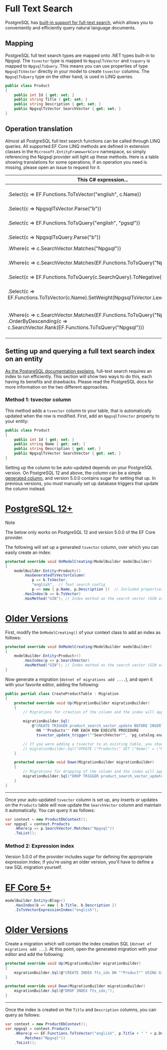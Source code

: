 # Full Text Search

PostgreSQL has [built-in support for full-text search](https://www.postgresql.org/docs/current/static/textsearch.html), which allows you to conveniently and efficiently query natural language documents.

## Mapping

PostgreSQL full text search types are mapped onto .NET types built-in to Npgsql. The `tsvector` type is mapped to `NpgsqlTsVector` and `tsquery` is mapped to `NpgsqlTsQuery`. This means you can use properties of type `NpgsqlTsVector` directly in your model to create `tsvector` columns. The `NpgsqlTsQuery` type on the other hand, is used in LINQ queries.

```c#
public class Product
{
    public int Id { get; set; }
    public string Title { get; set; }
    public string Description { get; set; }
    public NpgsqlTsVector SearchVector { get; set; }
}
```

## Operation translation

Almost all PostgreSQL full text search functions can be called through LINQ queries. All supported EF Core LINQ methods are defined in extension classes in the `Microsoft.EntityFrameworkCore` namespace, so simply referencing the Npgsql provider will light up these methods. Here is a table showing translations for some operations; if an operation you need is missing, please open an issue to request for it.

| This C# expression...                                                                   | ... gets translated to this SQL                                     |
|-----------------------------------------------------------------------------------------|---------------------------------------------------------------------|
| .Select(c => EF.Functions.ToTsVector("english", c.Name))                                | [SELECT to_tsvector('english'::regconfig, c."Name")](https://www.postgresql.org/docs/current/static/textsearch-controls.html#TEXTSEARCH-PARSING-DOCUMENTS)
| .Select(c => NpgsqlTsVector.Parse("b"))                                                 | [SELECT CAST('b' AS tsvector)](https://www.postgresql.org/docs/current/static/sql-expressions.html#SQL-SYNTAX-TYPE-CASTS)
| .Select(c => EF.Functions.ToTsQuery("english", "pgsql"))                                | [SELECT to_tsquery('english'::regconfig, 'pgsql')`](https://www.postgresql.org/docs/current/static/textsearch-controls.html#TEXTSEARCH-PARSING-QUERIES)
| .Select(c => NpgsqlTsQuery.Parse("b"))                                                  | [SELECT CAST('b' AS tsquery)](https://www.postgresql.org/docs/current/static/sql-expressions.html#SQL-SYNTAX-TYPE-CASTS)
| .Where(c => c.SearchVector.Matches("Npgsql"))                                           | [WHERE c."SearchVector" @@ 'Npgsql'](https://www.postgresql.org/docs/current/static/textsearch-intro.html#TEXTSEARCH-MATCHING)
| .Where(c => c.SearchVector.Matches(EF.Functions.ToTsQuery("Npgsql")))                   | [WHERE c."SearchVector" @@ to_tsquery('Npgsql')](https://www.postgresql.org/docs/current/static/textsearch-controls.html#TEXTSEARCH-PARSING-QUERIES)
| .Select(c => EF.Functions.ToTsQuery(c.SearchQuery).ToNegative())                        | [SELECT !! to_tsquery(c."SearchQuery")](https://www.postgresql.org/docs/current/static/textsearch-features.html#TEXTSEARCH-MANIPULATE-TSQUERY)
| .Select(c => EF.Functions.ToTsVector(c.Name).SetWeight(NpgsqlTsVector.Lexeme.Weight.A)) | [SELECT setweight(to_tsvector(c."Name"), 'A')](https://www.postgresql.org/docs/current/static/textsearch-features.html#TEXTSEARCH-MANIPULATE-TSVECTOR)
| .Where(c => c.SearchVector.Matches(EF.Functions.ToTsQuery("Npgsql"))) <br> .OrderByDescending(c => c.SearchVector.Rank(EF.Functions.ToTsQuery("Npgsql"))) | WHERE (c."SearchVector" @@ to_tsquery('Npgsql')) <br> ORDER BY ts_rank(c."SearchVector", to_tsquery('Npgsql')) DESC


## Setting up and querying a full text search index on an entity

[As the PostgreSQL documentation explains](https://www.postgresql.org/docs/current/static/textsearch-tables.html), full-text search requires an index to run efficiently. This section will show two ways to do this, each having its benefits and drawbacks. Please read the PostgreSQL docs for more information on the two different approaches.

### Method 1: tsvector column

This method adds a `tsvector` column to your table, that is automatically updated when the row is modified. First, add an `NpgsqlTsVector` property to your entity:

```c#
public class Product
{
    public int Id { get; set; }
    public string Name { get; set; }
    public string Description { get; set; }
    public NpgsqlTsVector SearchVector { get; set; }
}
```

Setting up the column to be auto-updated depends on your PostgreSQL version. On PostgreSQL 12 and above, the column can be a simple [generated column](../modeling/generated-properties##computed-columns-on-add-or-update), and version 5.0.0 contains sugar for setting that up. In previous versions, you must manually set up database triggers that update the column instead.

# [PostgreSQL 12+](#tab/pg12)

> [!NOTE]
> The below only works on PostgreSQL 12 and version 5.0.0 of the EF Core provider.

The following will set up a generated `tsvector` column, over which you can easily create an index:

```c#
protected override void OnModelCreating(ModelBuilder modelBuilder)
{
    modelBuilder.Entity<Product>()
        .HasGeneratedTsVectorColumn(
            p => b.TsVector,
            "english",  // Text search config
            p => new { p.Name, p.Description })  // Included properties
        .HasIndex(b => b.TsVector)
        .HasMethod("GIN"); // Index method on the search vector (GIN or GIST)
```

# [Older Versions](#tab/pgold)

First, modify the `OnModelCreating()` of your context class to add an index as follows:

```c#
protected override void OnModelCreating(ModelBuilder modelBuilder)
{
    modelBuilder.Entity<Product>()
        .HasIndex(p => p.SearchVector)
        .HasMethod("GIN"); // Index method on the search vector (GIN or GIST)
}
```

Now generate a migration (`dotnet ef migrations add ....`), and open it with your favorite editor, adding the following:

```c#
public partial class CreateProductTable : Migration
{
    protected override void Up(MigrationBuilder migrationBuilder)
    {
        // Migrations for creation of the column and the index will appear here, all we need to do is set up the trigger to update the column:

        migrationBuilder.Sql(
            @"CREATE TRIGGER product_search_vector_update BEFORE INSERT OR UPDATE
              ON ""Products"" FOR EACH ROW EXECUTE PROCEDURE
              tsvector_update_trigger(""SearchVector"", 'pg_catalog.english', ""Name"", ""Description"");");

        // If you were adding a tsvector to an existing table, you should populate the column using an UPDATE
        // migrationBuilder.Sql("UPDATE \"Products\" SET \"Name\" = \"Name\";");
    }

    protected override void Down(MigrationBuilder migrationBuilder)
    {
        // Migrations for dropping of the column and the index will appear here, all we need to do is drop the trigger:
        migrationBuilder.Sql("DROP TRIGGER product_search_vector_update");
    }
}
```

***

Once your auto-updated `tsvector` column is set up, any inserts or updates on the `Products` table will now update the `SearchVector` column and maintain it automatically. You can query it as follows:

```c#
var context = new ProductDbContext();
var npgsql = context.Products
    .Where(p => p.SearchVector.Matches("Npgsql"))
    .ToList();
```

### Method 2: Expression index

Version 5.0.0 of the provider includes sugar for defining the appropriate expression index; if you're using an older version, you'll have to define a raw SQL migration yourself.

# [EF Core 5+](#tab/pg12)

```c#
modelBuilder.Entity<Blog>()
    .HasIndex(b => new { b.Title, b.Description })
    .IsTsVectorExpressionIndex("english");
```

# [Older Versions](#tab/efold)

Create a migration which will contain the index creation SQL (`dotnet ef migrations add ...`). At this point, open the generated migration with your editor and add the following:

```c#
protected override void Up(MigrationBuilder migrationBuilder)
{
    migrationBuilder.Sql(@"CREATE INDEX fts_idx ON ""Product"" USING GIN (to_tsvector('english', ""Name"" || ' ' || ""Description""));");
}

protected override void Down(MigrationBuilder migrationBuilder)
    migrationBuilder.Sql(@"DROP INDEX fts_idx;");
}
```

***

Once the index is created on the `Title` and `Description` columns, you can query as follows:

```c#
var context = new ProductDbContext();
var npgsql = context.Products
    .Where(p => EF.Functions.ToTsVector("english", p.Title + " " + p.Description)
        .Matches("Npgsql"))
    .ToList();
```
